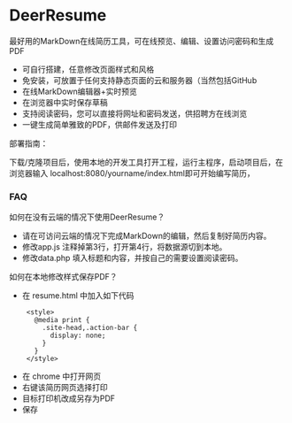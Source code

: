 DeerResume
==========

最好用的MarkDown在线简历工具，可在线预览、编辑、设置访问密码和生成PDF

  - 可自行搭建，任意修改页面样式和风格
  - 免安装，可放置于任何支持静态页面的云和服务器（当然包括GitHub
  - 在线MarkDown编辑器+实时预览
  - 在浏览器中实时保存草稿
  - 支持阅读密码，您可以直接将网址和密码发送，供招聘方在线浏览
  - 一键生成简单雅致的PDF，供邮件发送及打印 

部署指南：

​		下载/克隆项目后，使用本地的开发工具打开工程，运行主程序，启动项目后，在浏览器输入   localhost:8080/yourname/index.html即可开始编写简历，

### FAQ

如何在没有云端的情况下使用DeerResume？

- 请在可访问云端的情况下完成MarkDown的编辑，然后复制好简历内容。
- 修改app.js 注释掉第3行，打开第4行，将数据源切到本地。 
- 修改data.php 填入标题和内容，并按自己的需要设置阅读密码。

如何在本地修改样式保存PDF？
- 在 resume.html 中加入如下代码
   ```
    <style>
      @media print {
        .site-head,.action-bar {
          display: none;
        }
      }
    </style>
   ```
- 在 chrome 中打开网页
- 右键该简历网页选择打印
- 目标打印机改成另存为PDF
- 保存
